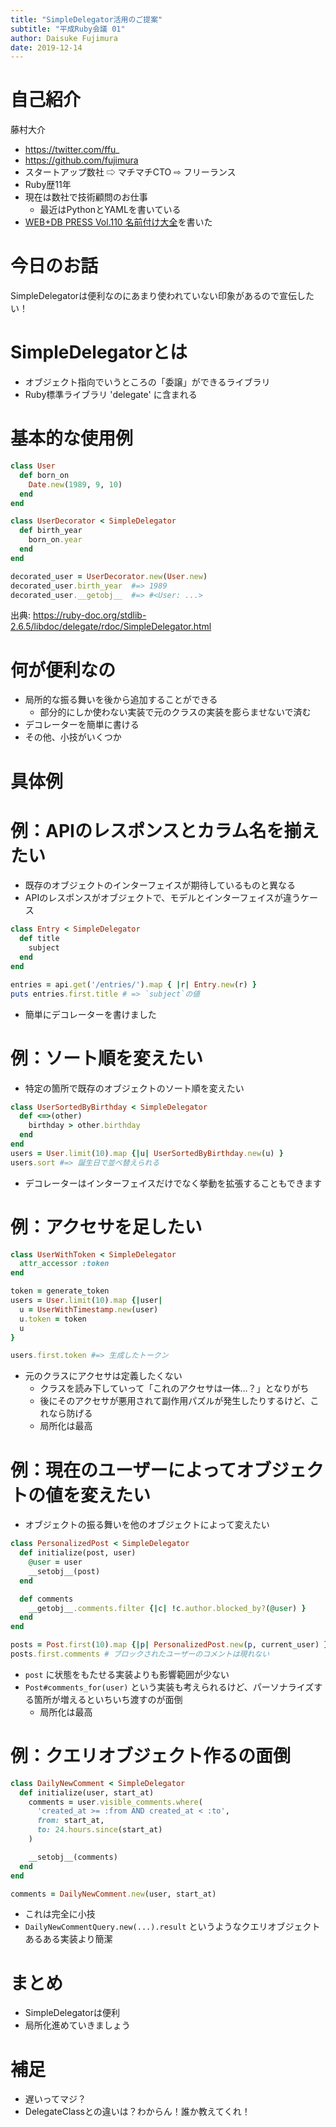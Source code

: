 ```yaml
---
title: "SimpleDelegator活用のご提案"
subtitle: "平成Ruby会議 01"
author: Daisuke Fujimura
date: 2019-12-14
---
```


# 自己紹介

藤村大介

- https://twitter.com/ffu_
- https://github.com/fujimura
- スタートアップ数社 ⇨ マチマチCTO ⇨ フリーランス
- Ruby歴11年
- 現在は数社で技術顧問のお仕事
  - 最近はPythonとYAMLを書いている
- [WEB+DB PRESS Vol.110 名前付け大全](https://gihyo.jp/magazine/wdpress/archive/2019/vol110)を書いた

# 今日のお話

SimpleDelegatorは便利なのにあまり使われていない印象があるので宣伝したい！

# SimpleDelegatorとは

- オブジェクト指向でいうところの「委譲」ができるライブラリ
- Ruby標準ライブラリ 'delegate' に含まれる

# 基本的な使用例

```ruby
class User
  def born_on
    Date.new(1989, 9, 10)
  end
end

class UserDecorator < SimpleDelegator
  def birth_year
    born_on.year
  end
end

decorated_user = UserDecorator.new(User.new)
decorated_user.birth_year  #=> 1989
decorated_user.__getobj__  #=> #<User: ...>
```

出典: https://ruby-doc.org/stdlib-2.6.5/libdoc/delegate/rdoc/SimpleDelegator.html

# 何が便利なの

- 局所的な振る舞いを後から追加することができる
	- 部分的にしか使わない実装で元のクラスの実装を膨らませないで済む
- デコレーターを簡単に書ける
- その他、小技がいくつか

# 具体例

# 例：APIのレスポンスとカラム名を揃えたい

- 既存のオブジェクトのインターフェイスが期待しているものと異なる
- APIのレスポンスがオブジェクトで、モデルとインターフェイスが違うケース

```ruby
class Entry < SimpleDelegator
  def title
    subject
  end
end

entries = api.get('/entries/').map { |r| Entry.new(r) }
puts entries.first.title # => `subject`の値      
```

- 簡単にデコレーターを書けました

# 例：ソート順を変えたい

- 特定の箇所で既存のオブジェクトのソート順を変えたい

```ruby
class UserSortedByBirthday < SimpleDelegator
  def <=>(other)
    birthday > other.birthday
  end
end  
users = User.limit(10).map {|u| UserSortedByBirthday.new(u) }
users.sort #=> 誕生日で並べ替えられる
```

- デコレーターはインターフェイスだけでなく挙動を拡張することもできます


# 例：アクセサを足したい

```ruby
class UserWithToken < SimpleDelegator
  attr_accessor :token
end

token = generate_token
users = User.limit(10).map {|user|
  u = UserWithTimestamp.new(user)
  u.token = token
  u
}

users.first.token #=> 生成したトークン
```

- 元のクラスにアクセサは定義したくない
	- クラスを読み下していって「これのアクセサは一体…？」となりがち
	- 後にそのアクセサが悪用されて副作用パズルが発生したりするけど、これなら防げる
	- 局所化は最高

# 例：現在のユーザーによってオブジェクトの値を変えたい

- オブジェクトの振る舞いを他のオブジェクトによって変えたい

```ruby
class PersonalizedPost < SimpleDelegator
  def initialize(post, user)
    @user = user
    __setobj__(post)
  end

  def comments
    __getobj__.comments.filter {|c| !c.author.blocked_by?(@user) }
  end
end

posts = Post.first(10).map {|p| PersonalizedPost.new(p, current_user) }
posts.first.comments # ブロックされたユーザーのコメントは現れない
```

- `post` に状態をもたせる実装よりも影響範囲が少ない
- `Post#comments_for(user)` という実装も考えられるけど、パーソナライズする箇所が増えるといちいち渡すのが面倒
	- 局所化は最高


# 例：クエリオブジェクト作るの面倒

```ruby
class DailyNewComment < SimpleDelegator
  def initialize(user, start_at)
    comments = user.visible_comments.where(
      'created_at >= :from AND created_at < :to',
      from: start_at,
      to: 24.hours.since(start_at)
    )

    __setobj__(comments)
  end
end

comments = DailyNewComment.new(user, start_at)
```

- これは完全に小技
- `DailyNewCommentQuery.new(...).result` というようなクエリオブジェクトあるある実装より簡潔

# まとめ

- SimpleDelegatorは便利
- 局所化進めていきましょう

# 補足

- 遅いってマジ？
- DelegateClassとの違いは？わからん！誰か教えてくれ！
